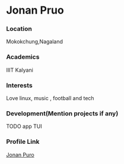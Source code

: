 # Jonan Pruo

### Location

Mokokchung,Nagaland

### Academics

IIIT Kalyani

### Interests

Love linux, music , football and tech

### Development(Mention projects if any)

TODO app TUI
### Profile Link

[Jonan Puro](https://github.com/Atheke)
